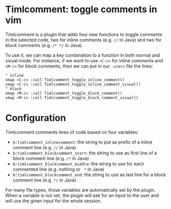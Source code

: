 # Timlcomment: toggle comments in vim

Timlcomment is a plugin that adds four new functions to toggle comments in the
selected code, two for inline comments (e.g. `//` in Java) and two for block
comments (e.g. `/* */` in Java).

To use it, we can map a key combination to a function in both normal and visual
mode. For instance, if we want to use `<C-c>` for inline comments and `<M-c>`
for block comments, then we can put in our `.vimrc` file the lines:


    " inline
    nmap <C-c> :call Timlcomment_toggle_inline_comment()
    vmap <C-c> :call Timlcomment_toggle_inline_comment_visual()
    " block
    nmap <M-c> :call Timlcomment_toggle_block_comment()
    vmap <M-c> :call Timlcomment_toggle_block_comment_visual()


# Configuration

Timlcomment comments lines of code based on four variables:

 - `b:timlcomment_inlinecomment`: the string to put as prefix of a inline comment
    line (e.g. `//` in Java)
 - `b:timlcomment_blockcomment_start`: the string to use as first line of a block
    comment line (e.g. `/*` in Java)
 - `b:timlcomment_blockcomment_middle`: the string to use for each commented
    line (e.g. nothing or ` *` in Java)
 - `b:timlcomment_blockcomment_end`: the string to use as last line for a block
    comment line (e.g. `*/` in Java)

For many file types, those variables are automatically set by the plugin. When
a variable is not set, the plugin will ask for an input to the user and will use
the given input for the whole session.
